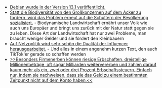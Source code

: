 * [Debian wurde in der Version 13.1 veröffentlicht.](https://www.debian.org/News/2025/20250906)
* [Statt die Biodiversität von den Großkonzernen auf dem Acker zu fordern, wird das Problem erneut auf die Schultern der Bevölkerung sozialisiert.](https://www.deutschlandfunk.de/biodiversitaet-artenvielfalt-artenschutz-in-staedten-100.html) - Biodynamische Landwirtschaft ernährt unser Volk wie auch uns Europäer und bringt uns zurück mit der Natur statt gegen sie zu leben. Diese Art der Landwirtschaft hat nur zwei Probleme, man braucht weniger Gelder und sie fördert den Kleinbauern
* [Auf Netzpolitik wird sehr schön die Dualität der Influencer herausgearbeitet.](https://netzpolitik.org/2025/trugbild-plastik-parasiten-und-paranoia/) - Und alles in einem angenehm kurzen Text, den auch TikTok'er gerade so schaffen werden
* [>>Besonders Firmenerben können riesige Erbschaften, dreistellige Millionenbeträge, oft sogar Milliarden weitervererben und zahlen darauf kaum mehr als ein, zwei oder drei Prozent Erbschaftssteuern. Einfach nur, indem sie nachweisen, dass sie das Geld zu einem bestimmten Zeitpunkt nicht auf dem Konto haben.<<](https://www.deutschlandfunk.de/kommentar-erbschaftssteuer-gerechtigkeit-100.html)
